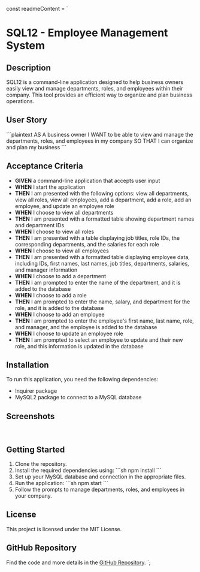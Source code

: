 const readmeContent = `
# SQL12 - Employee Management System

## Description

SQL12 is a command-line application designed to help business owners easily view and manage departments, roles, and employees within their company. This tool provides an efficient way to organize and plan business operations.

## User Story

\`\`\`plaintext
AS A business owner
I WANT to be able to view and manage the departments, roles, and employees in my company
SO THAT I can organize and plan my business
\`\`\`

## Acceptance Criteria

- **GIVEN** a command-line application that accepts user input
- **WHEN** I start the application
- **THEN** I am presented with the following options: view all departments, view all roles, view all employees, add a department, add a role, add an employee, and update an employee role
- **WHEN** I choose to view all departments
- **THEN** I am presented with a formatted table showing department names and department IDs
- **WHEN** I choose to view all roles
- **THEN** I am presented with a table displaying job titles, role IDs, the corresponding departments, and the salaries for each role
- **WHEN** I choose to view all employees
- **THEN** I am presented with a formatted table displaying employee data, including IDs, first names, last names, job titles, departments, salaries, and manager information
- **WHEN** I choose to add a department
- **THEN** I am prompted to enter the name of the department, and it is added to the database
- **WHEN** I choose to add a role
- **THEN** I am prompted to enter the name, salary, and department for the role, and it is added to the database
- **WHEN** I choose to add an employee
- **THEN** I am prompted to enter the employee's first name, last name, role, and manager, and the employee is added to the database
- **WHEN** I choose to update an employee role
- **THEN** I am prompted to select an employee to update and their new role, and this information is updated in the database

## Installation

To run this application, you need the following dependencies:

- Inquirer package
- MySQL2 package to connect to a MySQL database

## Screenshots

![<img src="SQL.png">](<img src="SQL.png">)

## Getting Started

1. Clone the repository.
2. Install the required dependencies using:
   \`\`\`sh
   npm install
   \`\`\`
3. Set up your MySQL database and connection in the appropriate files.
4. Run the application:
   \`\`\`sh
   npm start
   \`\`\`
5. Follow the prompts to manage departments, roles, and employees in your company.

## License

This project is licensed under the MIT License.

## GitHub Repository

Find the code and more details in the [GitHub Repository](https://github.com/yourusername/sql12).
`;

